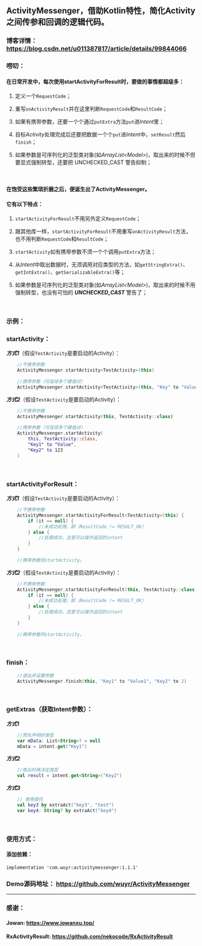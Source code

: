 ##  ActivityMessenger，借助Kotlin特性，简化Activity之间传参和回调的逻辑代码。
### 博客详情： <https://blog.csdn.net/u011387817/article/details/99844066>

### 唠叨：
#### 在日常开发中，每次使用startActivityForResult时，要做的事情都超级多：

 1. 定义一个`RequestCode`；
 
 2. 重写`onActivityResult`并在这里判断`RequestCode`和`ResultCode`；
 
 3. 如果有携带参数，还要一个个通过`putExtra`方法`put`进*Intent*里；
 
 4. 目标*Activity*处理完成后还要把数据一个个`put`进*Intent*中，`setResult`然后`finish`；
 
 5. 如果参数是可序列化的泛型类对象(如*ArrayList\<Model\>*)，取出来的时候不但要显式强制转型，还要把 UNCHECKED_CAST 警告抑制；
 <br/>

#### 在饱受这些繁琐折磨之后，便诞生出了**ActivityMessenger**。
#### 它有以下特点：

 1. `startActivityForResult`不用另外定义`RequestCode`；
 
 2. 跟其他库一样，`startActivityForResult`不用重写`onActivityResult`方法，也不用判断`RequestCode`和`ResultCode`；
 
 3. `startActivity`如有携带参数不须一个个调用`putExtra`方法；
 
 4. 从*Intent*中取出数据时，无须调用对应类型的方法，如`getStringExtra()`、`getIntExtra()`、`getSerializableExtra()`等；
 
 5. 如果参数是可序列化的泛型类对象(如*ArrayList\<Model\>*)，取出来的时候不用强制转型，也没有可怕的 ***UNCHECKED_CAST*** 警告了；
<br/>

### 示例：
### startActivity：
***方式1***（假设`TestActivity`是要启动的Activity）：
```kotlin
    //不携带参数
    ActivityMessenger.startActivity<TestActivity>(this)
    
    //携带参数（可连续多个键值对）
    ActivityMessenger.startActivity<TestActivity>(this, "Key" to "Value")
```
***方式2***（假设`TestActivity`是要启动的Activity）：
```kotlin
    //不携带参数
    ActivityMessenger.startActivity(this, TestActivity::class)
    
    //携带参数（可连续多个键值对）
    ActivityMessenger.startActivity(
        this, TestActivity::class,
        "Key1" to "Value",
        "Key2" to 123
    )
```
<br/>

### startActivityForResult：
***方式1***（假设`TestActivity`是要启动的Activity）：
```kotlin
    //不携带参数
    ActivityMessenger.startActivityForResult<TestActivity>(this) {
        if (it == null) {
            //未成功处理，即（ResultCode != RESULT_OK）
        } else {
            //处理成功，这里可以操作返回的intent
        }
    }
    
    //携带参数同startActivity。
```
***方式2***（假设`TestActivity`是要启动的Activity）：
```kotlin
    //不携带参数
    ActivityMessenger.startActivityForResult(this, TestActivity::class) {
        if (it == null) {
            //未成功处理，即（ResultCode != RESULT_OK）
        } else {
            //处理成功，这里可以操作返回的intent
        }
    }
    
    //携带参数同startActivity。    
```
<br/>

### finish：
```kotlin
    //退出并设置参数
    ActivityMessenger.finish(this, "Key1" to "Value1", "Key2" to 2)
```
<br/>

### getExtras（获取Intent参数）：
***方式1***
```kotlin
    //预先声明好类型
    var mData: List<String>? = null
    mData = intent.get("Key1")
```
***方式2***
```kotlin
    //取出时再决定类型
    val result = intent.get<String>("Key2")
```

***方式3***
```kotlin
    // 使用委托
    val key3 by extraAct("key3", "test")
    var key4: String? by extraAct("key4")
```
<br/>

### 使用方式：
#### 添加依赖：
```
implementation 'com.wuyr:activitymessenger:1.1.1'
```

### Demo源码地址： <https://github.com/wuyr/ActivityMessenger>
---
### 感谢：
#### Jowan: <https://www.jowanxu.top/>
#### RxActivityResult: <https://github.com/nekocode/RxActivityResult>
